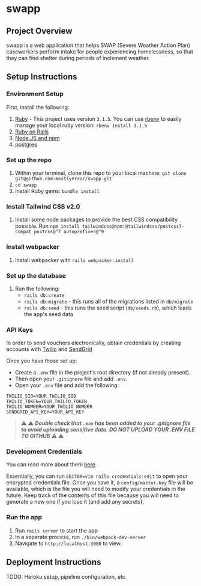 # swapp


## Project Overview
swapp is a web application that helps SWAP (Severe Weather Action Plan) caseworkers perform intake for people experiencing homelessness, so that they can find shelter during periods of inclement weather.

## Setup Instructions

### Environment Setup
First, install the following:

1. [Ruby](https://www.ruby-lang.org/en/documentation/installation) - This project uses version `3.1.5`. You can use [rbenv](https://github.com/rbenv/rbenv) to easily manage your local ruby version: `rbenv install 3.1.5` 
1. [Ruby on Rails](https://guides.rubyonrails.org/v5.0/getting_started.html#installing-rails)
1. [Node.JS and npm](https://docs.npmjs.com/downloading-and-installing-node-js-and-npm#checking-your-version-of-npm-and-node-js)
1. [postgres](https://www.postgresql.org/download/)

### Set up the repo
1. Within your terminal, clone this repo to your local machine: `git clone git@github.com:mostlyerror/swapp.git`
1. `cd swapp`
1. Install Ruby gems: `bundle install`

### Install Tailwind CSS v2.0
1. Install some node packages to provide the best CSS compatibility possible. Run `npm install tailwindcss@npm:@tailwindcss/postcss7-compat postcss@^7 autoprefixer@^9`

### Install webpacker
1. Install webpacker with `rails webpacker:install`

### Set up the database
1. Run the following:
    - `rails db:create`
    - `rails db:migrate` - this runs all of the migrations listed in `db/migrate`
    - `rails db:seed` - this runs the seed script (`db/seeds.rb`), which loads the app's seed data


### API Keys

In order to send vouchers electronically, obtain credentials by creating accounts with [Twilio](https://www.twilio.com/) and [SendGrid](https://sendgrid.com/)


Once you have those set up: 
- Create a `.env` file in the project's root directory (if not already present).
- Then open your `.gitignore` file and add `.env`. 
- Open your `.env` file and add the following:
```
TWILIO_SID=YOUR_TWILIO_SID
TWILIO_TOKEN=YOUR_TWILIO_TOKEN
TWILIO_NUMBER=YOUR_TWILIO_NUMBER
SENDGRID_API_KEY=YOUR_API_KEY
```

> :warning: :warning: ***Double check that `.env` has been added to your .gitignore file to avoid uploading sensitive data. DO NOT UPLOAD YOUR .ENV FILE TO GITHUB*** :warning: :warning:

### Development Credentials

You can read more about them [here](https://medium.com/cedarcode/rails-5-2-credentials-9b3324851336).

Essentially, you can run `EDITOR=vim rails credentials:edit` to open your encrypted credentials file. Once you save it, a `config/master.key` file will be available, which is the file you will need to modify your credentials in the future. Keep track of the contents of this file because you will need to generate a new one if you lose it (and add any secrets).

### Run the app
1. Run `rails server` to start the app
2. In a separate process, run `./bin/webpack-dev-server`
3. Navigate to `http://localhost:3000` to view.

## Deployment Instructions
TODO: Heroku setup, pipeline configuration, etc.


